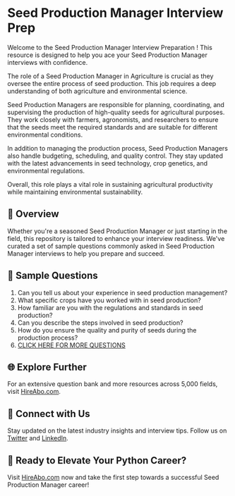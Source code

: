 # Seed Production Manager Interview Prep

Welcome to the Seed Production Manager Interview Preparation ! This resource is designed to help you ace your Seed Production Manager interviews with confidence.

The role of a Seed Production Manager in Agriculture is crucial as they oversee the entire process of seed production. This job requires a deep understanding of both agriculture and environmental science. 

Seed Production Managers are responsible for planning, coordinating, and supervising the production of high-quality seeds for agricultural purposes. They work closely with farmers, agronomists, and researchers to ensure that the seeds meet the required standards and are suitable for different environmental conditions. 

In addition to managing the production process, Seed Production Managers also handle budgeting, scheduling, and quality control. They stay updated with the latest advancements in seed technology, crop genetics, and environmental regulations. 

Overall, this role plays a vital role in sustaining agricultural productivity while maintaining environmental sustainability.

## 🚀 Overview

Whether you're a seasoned Seed Production Manager or just starting in the field, this repository is tailored to enhance your interview readiness. We've curated a set of sample questions commonly asked in Seed Production Manager interviews to help you prepare and succeed.

## 📝 Sample Questions

1. Can you tell us about your experience in seed production management?
2. What specific crops have you worked with in seed production?
3. How familiar are you with the regulations and standards in seed production?
4. Can you describe the steps involved in seed production?
5. How do you ensure the quality and purity of seeds during the production process?
6. [CLICK HERE FOR MORE QUESTIONS](https://hireabo.com/job/10_0_44/Seed%20Production%20Manager)

## 🌐 Explore Further

For an extensive question bank and more resources across 5,000 fields, visit [HireAbo.com](https://www.hireabo.com).

## 📱 Connect with Us

Stay updated on the latest industry insights and interview tips. Follow us on [Twitter](https://twitter.com/hireabo) and [LinkedIn](https://www.linkedin.com/in/hire-abo-3609972a8/).

## 🚀 Ready to Elevate Your Python Career?

Visit [HireAbo.com](https://www.hireabo.com) now and take the first step towards a successful Seed Production Manager career!